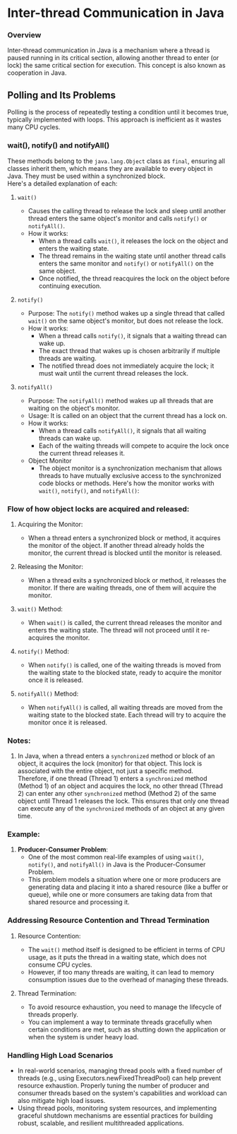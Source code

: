 # Inter-thread Communication in Java

### Overview

Inter-thread communication in Java is a mechanism where a thread is paused running in its critical section, allowing another thread to enter (or lock) the same critical section for execution. This concept is also known as cooperation in Java.

## Polling and Its Problems

Polling is the process of repeatedly testing a condition until it becomes true, typically implemented with loops. This approach is inefficient as it wastes many CPU cycles.

### wait(), notify() and notifyAll()

These methods belong to the `java.lang.Object` class as `final`, ensuring all classes inherit them, which means they are available to every object in Java. They must be used within a synchronized block.
<br/>
Here's a detailed explanation of each:

1. `wait()`

   - Causes the calling thread to release the lock and sleep until another thread enters the same object's monitor and calls `notify()` or `notifyAll()`.
   - How it works:
     - When a thread calls `wait()`, it releases the lock on the object and enters the waiting state.
     - The thread remains in the waiting state until another thread calls enters the same monitor and `notify()` or `notifyAll()` on the same object.
     - Once notified, the thread reacquires the lock on the object before continuing execution.

2. `notify()`

   - Purpose: The `notify()` method wakes up a single thread that called `wait()` on the same object's monitor, but does not release the lock.
   - How it works:
     - When a thread calls `notify()`, it signals that a waiting thread can wake up.
     - The exact thread that wakes up is chosen arbitrarily if multiple threads are waiting.
     - The notified thread does not immediately acquire the lock; it must wait until the current thread releases the lock.

3. `notifyAll()`

   - Purpose: The `notifyAll()` method wakes up all threads that are waiting on the object's monitor.
   - Usage: It is called on an object that the current thread has a lock on.
   - How it works:
     - When a thread calls `notifyAll()`, it signals that all waiting threads can wake up.
     - Each of the waiting threads will compete to acquire the lock once the current thread releases it.
   - Object Monitor
     - The object monitor is a synchronization mechanism that allows threads to have mutually exclusive access to the synchronized code blocks or methods. Here's how the monitor works with `wait()`, `notify()`, and `notifyAll()`:

### Flow of how object locks are acquired and released:

1. Acquiring the Monitor:

   - When a thread enters a synchronized block or method, it acquires the monitor of the object.
     If another thread already holds the monitor, the current thread is blocked until the monitor is released.

2. Releasing the Monitor:

   - When a thread exits a synchronized block or method, it releases the monitor.
     If there are waiting threads, one of them will acquire the monitor.

3. `wait()` Method:

   - When `wait()` is called, the current thread releases the monitor and enters the waiting state.
     The thread will not proceed until it re-acquires the monitor.

4. `notify()` Method:

   - When `notify()` is called, one of the waiting threads is moved from the waiting state to the blocked state, ready to acquire the monitor once it is released.

5. `notifyAll()` Method:

   - When `notifyAll()` is called, all waiting threads are moved from the waiting state to the blocked state.
     Each thread will try to acquire the monitor once it is released.

### Notes:

1. In Java, when a thread enters a `synchronized` method or block of an object, it acquires the lock (monitor) for that object. This lock is associated with the entire object, not just a specific method.
   <br/>
   Therefore, if one thread (Thread 1) enters a `synchronized` method (Method 1) of an object and acquires the lock, no other thread (Thread 2) can enter any other `synchronized` method (Method 2) of the same object until Thread 1 releases the lock. This ensures that only one thread can execute any of the `synchronized` methods of an object at any given time.

### Example:

1. **Producer-Consumer Problem**:
   - One of the most common real-life examples of using `wait()`, `notify()`, and `notifyAll()` in Java is the Producer-Consumer Problem.
   - This problem models a situation where one or more producers are generating data and placing it into a shared resource (like a buffer or queue), while one or more consumers are taking data from that shared resource and processing it.

### Addressing Resource Contention and Thread Termination

1. Resource Contention:

   - The `wait()` method itself is designed to be efficient in terms of CPU usage, as it puts the thread in a waiting state, which does not consume CPU cycles.
   - However, if too many threads are waiting, it can lead to memory consumption issues due to the overhead of managing these threads.

2. Thread Termination:

   - To avoid resource exhaustion, you need to manage the lifecycle of threads properly.
   - You can implement a way to terminate threads gracefully when certain conditions are met, such as shutting down the application or when the system is under heavy load.

### Handling High Load Scenarios

- In real-world scenarios, managing thread pools with a fixed number of threads (e.g., using Executors.newFixedThreadPool) can help prevent resource exhaustion. Properly tuning the number of producer and consumer threads based on the system's capabilities and workload can also mitigate high load issues.
- Using thread pools, monitoring system resources, and implementing graceful shutdown mechanisms are essential practices for building robust, scalable, and resilient multithreaded applications.
